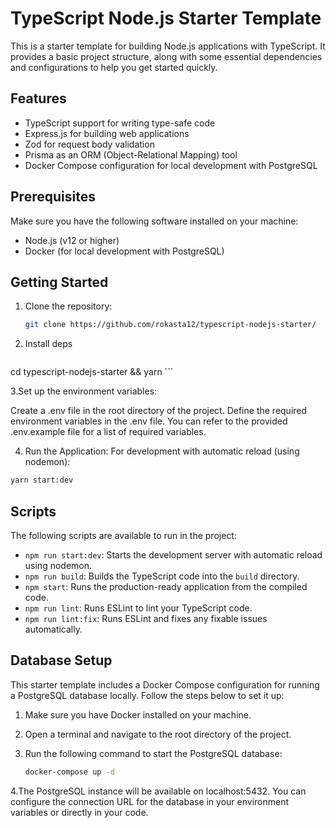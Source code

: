 # TypeScript Node.js Starter Template

This is a starter template for building Node.js applications with TypeScript. It provides a basic project structure, along with some essential dependencies and configurations to help you get started quickly.

## Features

- TypeScript support for writing type-safe code
- Express.js for building web applications
- Zod for request body validation
- Prisma as an ORM (Object-Relational Mapping) tool
- Docker Compose configuration for local development with PostgreSQL

## Prerequisites

Make sure you have the following software installed on your machine:

- Node.js (v12 or higher)
- Docker (for local development with PostgreSQL)

## Getting Started

1. Clone the repository:
   ```bash
   git clone https://github.com/rokasta12/typescript-nodejs-starter/
   ```
 2. Install deps
    ```bash
   cd typescript-nodejs-starter && yarn
    ```
  
 3.Set up the environment variables:

Create a .env file in the root directory of the project.
Define the required environment variables in the .env file. You can refer to the provided .env.example file for a list of required variables.
 
 4. Run the Application:
 For development with automatic reload (using nodemon):
   ```bash
   yarn start:dev
   ```
 ## Scripts

The following scripts are available to run in the project:

- `npm run start:dev`: Starts the development server with automatic reload using nodemon.
- `npm run build`: Builds the TypeScript code into the `build` directory.
- `npm start`: Runs the production-ready application from the compiled code.
- `npm run lint`: Runs ESLint to lint your TypeScript code.
- `npm run lint:fix`: Runs ESLint and fixes any fixable issues automatically.

## Database Setup

This starter template includes a Docker Compose configuration for running a PostgreSQL database locally. Follow the steps below to set it up:

1. Make sure you have Docker installed on your machine.

2. Open a terminal and navigate to the root directory of the project.

3. Run the following command to start the PostgreSQL database:

   ```bash
   docker-compose up -d
   ```
 4.The PostgreSQL instance will be available on localhost:5432. You can configure the connection URL for the database in your environment variables or directly in your code.
